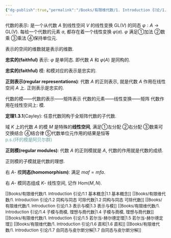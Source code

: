```yaml
---
{"dg-publish":true,"permalink":"/Books/有限维代数/1. Introduction 引论/1.3 表示与模/","dgPassFrontmatter":true,"created":"2024-08-10T16:45:14.544+08:00","updated":"2024-08-16T20:49:35.497+08:00"}
---
```


代数的表示: 是一个从代数 $A$ 到线性空间 $V$ 的线性变换 $\mathrm{GL}(V)$ 的同态 $\varphi:A\rightarrow \mathrm{GL}(V)$. 每给一个代数的元素 $a$, 都存在着一个线性变换 $\varphi(a)$. $\varphi$ 满足①加法 ②数乘 ③乘法 ④保持单位元.

表示的空间的维数就是表示的维数.

**忠实的(faithful)** 表示: $\varphi$ 是单同态. 即代数 $A$ 和 $\varphi(A)$ 是同构的.

**忠实的(faithful)** 模: 和模对应的表示是忠实的.

**正则表示(regular representations)**: 代数 $A$ 的正则表示, 就是代数 $A$ 作用在线性空间 $A$ 上. 正则表示是忠实的.

代数的模——代数的表示——矩阵表示
代数的元素——线性变换——矩阵
代数作用在线性空间上: 模.

**定理1.3.1**(Cayley): 任意代数同构于全矩阵代数的子代数. 

域 $K$ 上的代数 $A$ 的模 $M$ 是特殊的**线性空间**, 满足①左分配 ②右分配 ③数乘可交换结合 ④结合律 ⑤代数单位元作用的结果是恒等<br/> <font color=CadetBlue>p.s.(环的模是阿贝尔群)</font>

**正则模(regular modules)**: 代数 $A$ 的正则模就是 $A$, 代数的作用就是代数的成绩.

正则模的子模就是代数的理想.

右 $A$- 模**同态(homomorphism)**: 满足 $maf=mfa$.

右 $A$- 模同态组成 $K$- 线性空间, 记作 $\mathrm{Hom}(M,N)$.

<font size="2">[[Books/有限维代数/1. Introduction 引论/1.1 基本概念\|1.1 基本概念]]</font>
<font size="2">[[Books/有限维代数/1. Introduction 引论/1.2 同构与同态 可除代数\|1.2 同构与同态 可除代数]]</font>
<font size="2">[[Books/有限维代数/1. Introduction 引论/1.3 表示与模\|1.3 表示与模]]</font>
<font size="2">[[Books/有限维代数/1. Introduction 引论/1.4 子模与商模, 理想与商代数\|1.4 子模与商模, 理想与商代数]]</font>
<font size="2">[[Books/有限维代数/1. Introduction 引论/1.5 若尔当-赫尔德定理\|1.5 若尔当-赫尔德定理]]</font>
<font size="2">[[Books/有限维代数/1. Introduction 引论/1.6 直和\|1.6 直和]]</font>
<font size="2">[[Books/有限维代数/1. Introduction 引论/1.7 自同态与皮尔斯分解\|1.7 自同态与皮尔斯分解]]</font>